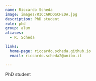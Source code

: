 ```yaml
---
name: Riccardo Scheda
image: images/RICCARDOSCHEDA.jpg
description: PhD student
role: phd
group: alum
aliases:
  - R. Scheda

links:
  home-page: riccardo.scheda.github.io
  email: riccardo.scheda2@unibo.it

---
```


PhD student
